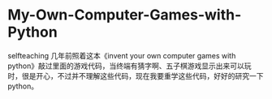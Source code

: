 # My-Own-Computer-Games-with-Python
selfteaching
几年前照着这本《invent your own computer games with python》敲过里面的游戏代码，当终端有猜字啊、五子棋游戏显示出来可以玩时，很是开心，不过并不理解这些代码，现在我要重学这些代码，好好的研究一下python。
